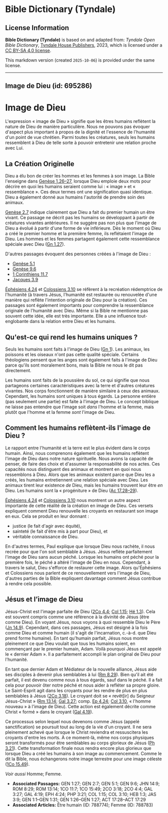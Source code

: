 # Bible Dictionary (Tyndale)

## License Information

**Bible Dictionary (Tyndale)** is based on and adapted from: _Tyndale Open Bible Dictionary_, [Tyndale House Publishers](https://tyndaleopenresources.com/), 2023, which is licensed under a [CC BY-SA 4.0 license](https://creativecommons.org/licenses/by-sa/4.0/legalcode.en).

This markdown version (created `2025-10-06`) is provided under the same license.



--------------------------------

## Image de Dieu (id: 695286)

Image de Dieu
=============

L'expression « image de Dieu » signifie que les êtres humains reflètent la nature de Dieu de manière particulière. Nous ne pouvons pas évoquer d'aspect plus important à propos de la dignité et l'essence de l'humanité d'un point de vue chrétien. Parmi toutes les créatures, seuls les humains ressemblent à Dieu de telle sorte à pouvoir entretenir une relation proche avec Lui.

La Création Originelle
----------------------

Dieu a élu bon de créer les hommes et les femmes à son image. La Bible l'enseigne dans [Genèse 1\.26–27](https://ref.ly/Gen1:26-Gen1:27), lorsque Dieu emploie deux mots pour décrire en quoi les humains seraient comme lui : « image » et « ressemblance ». Ces deux termes ont une signification quasi identique. Dieu a également donné aux humains l'autorité de prendre soin des animaux.

[Genèse 2\.7](https://ref.ly/Gen2:7) indique clairement que Dieu a fait du premier humain un être vivant. Ce passage ne décrit pas les humains se développant à partir de créatures vivantes antérieures. Il ne suggère pas non plus que l'image de Dieu a évolué à partir d'une forme de vie inférieure. Dès le moment où Dieu a créé le premier homme et la première femme, ils reflétaient l'image de Dieu. Les hommes et les femmes partagent également cette ressemblance spéciale avec Dieu ([Gn 1\.27](https://ref.ly/Gen1:27)).

D'autres passages évoquent des personnes créées à l'image de Dieu :

* [Genèse 5\.1](https://ref.ly/Gen5:1)
* [Genèse 9\.6](https://ref.ly/Gen9:6)
* [1 Corinthiens 11\.7](https://ref.ly/1Cor11:7)
* [Jacques 3\.9](https://ref.ly/Jas3:9)

[Éphésiens 4\.24](https://ref.ly/Eph4:24) et [Colossiens 3\.10](https://ref.ly/Col3:10) se réfèrent à la recréation rédemptrice de l'humanité (à travers Jésus, l'humanité est restaurée ou renouvelée d'une manière qui reflète l'intention originale de Dieu pour la création). Ces passages sont également importants pour comprendre la ressemblance originale de l'humanité avec Dieu. Même si la Bible ne mentionne pas souvent cette idée, elle est très importante. Elle a une influence tout\-englobante dans la relation entre Dieu et les humains.

Qu'est\-ce qui rend les humains uniques ?
-----------------------------------------

Seuls les humains sont faits à l'image de Dieu ([Gn 1](https://ref.ly/Gen1:1-Gen1:31)). Les animaux, les poissons et les oiseaux n'ont pas cette qualité spéciale. Certains théologiens pensent que les anges sont également faits à l'image de Dieu parce qu'ils sont moralement bons, mais la Bible ne nous le dit pas directement.

Les humains sont faits de la poussière du sol, ce qui signifie que nous partageons certaines caractéristiques avec la terre et d'autres créatures vivantes. Nos corps fonctionnent de manière similaire à ceux des animaux. Cependant, les humains sont uniques à tous égards. La personne entière (pas seulement une partie) est faite à l'image de Dieu. Le concept biblique ne laisse pas entendre que l'image soit *dans* l'homme et la femme, mais plutôt que l'homme et la femme *sont* l'image de Dieu.

Comment les humains reflètent\-ils l'image de Dieu ?
----------------------------------------------------

Le rapport entre l'humanité et la terre est le plus évident dans le corps humain. Ainsi, nous comprenons également que les humains reflètent l'image de Dieu dans notre nature spirituelle. Nous avons la capacité de penser, de faire des choix et d'assumer la responsabilité de nos actes. Ces capacités nous distinguent des animaux et montrent en quoi nous ressemblons à Dieu. Alors que les animaux existent parce que Dieu les a créés, les humains entretiennent une relation spéciale avec Dieu. Les animaux tirent leur existence *de* Dieu, mais les humains trouvent leur être *en* Dieu. Les humains sont la « progéniture » de Dieu ([Ac 17\.28](https://ref.ly/Acts17:28-Acts17:29)[–](https://ref.ly/Gen1:26-Gen1:27)[29](https://ref.ly/Acts17:28-Acts17:29)).

[Éphésiens 4\.24](https://ref.ly/Eph4:24) et [Colossiens 3\.10](https://ref.ly/Col3:10) nous montrent un autre aspect importante de cette réalité de la création en image de Dieu. Ces versets expliquent comment Dieu renouvelle les croyants en restaurant son image en eux. Cela se produit en leur donnant :

* justice (le fait d'agir avec équité),
* sainteté (le fait d'être mis à part pour Dieu), et
* véritable connaissance de Dieu.

En d'autres termes, Paul explique que lorsque Dieu nous rachète, il nous recrée pour que l'on soit semblable à Jésus. Jésus reflète parfaitement l'image de Dieu sans aucun péché. Lorsque les humains ont péché pour la première fois, le péché a altéré l'image de Dieu en nous. Cependant, à travers le salut, Dieu s'efforce de restaurer cette image. Alors qu'Éphésiens et Colossiens nous parlent de ce renouvellement vers l'image de Dieu, d'autres parties de la Bible expliquent davantage comment Jésus contribue à rendre cela possible.

Jésus et l’image de Dieu
------------------------

Jésus\-Christ est l'image parfaite de Dieu ([2Co 4\.4](https://ref.ly/2Cor4:4); [Col 1\.15](https://ref.ly/Col1:15); [Hé 1\.3](https://ref.ly/Heb1:3)). Cela est souvent compris comme une référence à la divinité de Jésus (être comme Dieu). En voyant Jésus, nous voyons à quoi ressemble Dieu le Père ([Jn 14\.9](https://ref.ly/John14:9)). Cependant, dans ces passages, Jésus est désigné à la fois comme Dieu et comme humain (il s'agit de l'incarnation, c.\-à\-d. que Dieu prend forme humaine). En tant qu'humain parfait, Jésus nous montre pleinement ce que Dieu voulait que tous les humains soient, en commençant par le premier humain, Adam. Voilà pourquoi Jésus est appelé le « dernier Adam ». Il a parfaitement accompli le plan original de Dieu pour l'humanité.

En tant que dernier Adam et Médiateur de la nouvelle alliance, Jésus aide ses disciples à devenir plus semblables à lui ([Rm 8\.29](https://ref.ly/Rom8:29)). Bien qu'il ait été parfait, il est devenu comme nous à tous égards, sauf dans le péché. Il a fait cela pour pouvoir ôter notre péché et nous aider à refléter sa propre gloire. Le Saint\-Esprit agit dans les croyants pour les rendre de plus en plus semblables à Jésus ([2Co 3\.18](https://ref.ly/2Cor3:18)). Le croyant doit se « revêt\[ir] du Seigneur Jésus\-Christ » ([Rm 13\.14](https://ref.ly/Rom13:14); [Gal 3\.27](https://ref.ly/Gal3:27); comp. [Ep 4\.24](https://ref.ly/Eph4:24); [Col 3\.10](https://ref.ly/Col3:10), « l'homme nouveau » à l'image de Dieu). Cette action est également décrite comme Christ « formé » dans le croyant ([Gal 4\.19](https://ref.ly/Gal4:19)).

Ce processus selon lequel nous devenons comme Jésus (appelé sanctification) se poursuit tout au long de la vie d'un croyant. Il ne sera pleinement achevé que lorsque le Christ reviendra et ressuscitera les croyants d'entre les morts. À ce moment\-là, même nos corps physiques seront transformés pour être semblables au corps glorieux de Jésus ([Ph 3\.21](https://ref.ly/Phil3:21)). Cette transformation finale nous rendra encore plus glorieux que lorsque Dieu a créé les humains à son image au commencement. Comme le dit la Bible, nous échangerons notre image terrestre pour une image céleste ([1Co 15\.49](https://ref.ly/1Cor15:49)).

*Voir aussi* Homme; Femme.

* **Associated Passages:** GEN 1:27; GEN 2:7; GEN 5:1; GEN 9:6; JHN 14:9; ROM 8:29; ROM 13:14; 1CO 11:7; 1CO 15:49; 2CO 3:18; 2CO 4:4; GAL 3:27; GAL 4:19; EPH 4:24; PHP 3:21; COL 1:15; COL 3:10; HEB 1:3; JAS 3:9; GEN 1:1–GEN 1:31; GEN 1:26–GEN 1:27; ACT 17:28–ACT 17:29
* **Associated Articles:** Être humain (ID: 788774); Femme (ID: 788783)

